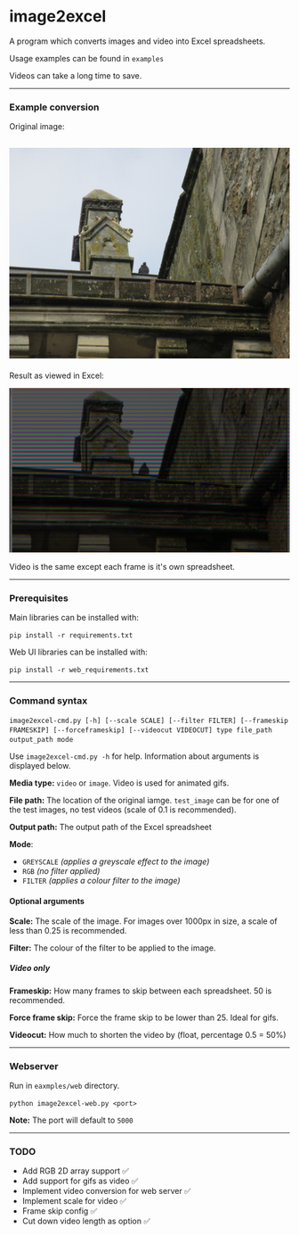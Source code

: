 # image2excel
A program which converts images and video into Excel spreadsheets.

Usage examples can be found in `examples`

Videos can take a long time to save.

---

### Example conversion
Original image:

![Original image](assets/test_image_readme.JPG)
---
Result as viewed in Excel:

![Conversion](assets/test_conversion.png)

Video is the same except each frame is it's own spreadsheet.

---
### Prerequisites

Main libraries can be installed with:

`pip install -r requirements.txt`

Web UI libraries can be installed with:

`pip install -r web_requirements.txt`

---

### Command syntax

`image2excel-cmd.py [-h] [--scale SCALE] [--filter FILTER] [--frameskip FRAMESKIP] [--forceframeskip] [--videocut VIDEOCUT] type file_path output_path mode`

Use `image2excel-cmd.py -h` for help. Information about arguments is displayed below.

**Media type:** `video` or `image`. Video is used for animated gifs.

**File path:** The location of the original iamge. `test_image` can be for one of the test images, no test videos (scale of 0.1 is recommended).

**Output path:** The output path of the Excel spreadsheet

**Mode**:

 - `GREYSCALE` *(applies a greyscale effect to the image)* 
 - `RGB` *(no filter applied)*
 - `FILTER` *(applies a colour filter to the image)*

#### **Optional arguments**

**Scale:** The scale of the image. For images over 1000px in size, a scale of less than 0.25 is recommended.

**Filter:** The colour of the filter to be applied to the image.

##### Video only

**Frameskip:** How many frames to skip between each spreadsheet. 50 is recommended.

**Force frame skip:** Force the frame skip to be lower than 25. Ideal for gifs.

**Videocut:** How much to shorten the video by (float, percentage 0.5 = 50%)

---

### Webserver

Run in `eaxmples/web` directory.

`python image2excel-web.py <port>`

**Note:** The port will default to `5000`

---

### TODO

 - Add RGB 2D array support ✅
 - Add support for gifs as video ✅
 - Implement video conversion for web server ✅
 - Implement scale for video ✅
 - Frame skip config ✅
 - Cut down video length as option ✅
